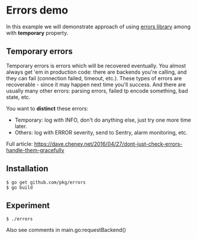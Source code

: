 # Errors demo

In this example we will demonstrate approach of using [errors library](https://github.com/pkg/errors) among with **temporary** property.

## Temporary errors
  
Temporary errors is errors which will be recovered eventually. You almost always get 'em in
production code: there are backends you're calling, and they can fail (connection failed, timeout, etc.).
These types of errors are recoverable - since it may happen next time you'll success.
And there are usually many other errors: parsing errors, failed tp encode something, bad state, etc.

You want to **distinct** these errors:
- Temporary: log with INFO, don't do anything else, just try one more time later.
- Others: log with ERROR severity, send to Sentry, alarm monitoring, etc.


Full article: https://dave.cheney.net/2016/04/27/dont-just-check-errors-handle-them-gracefully

## Installation
```
$ go get github.com/pkg/errors
$ go build
```

## Experiment
```
$ ./errors
```

Also see comments in main.go:requestBackend()
